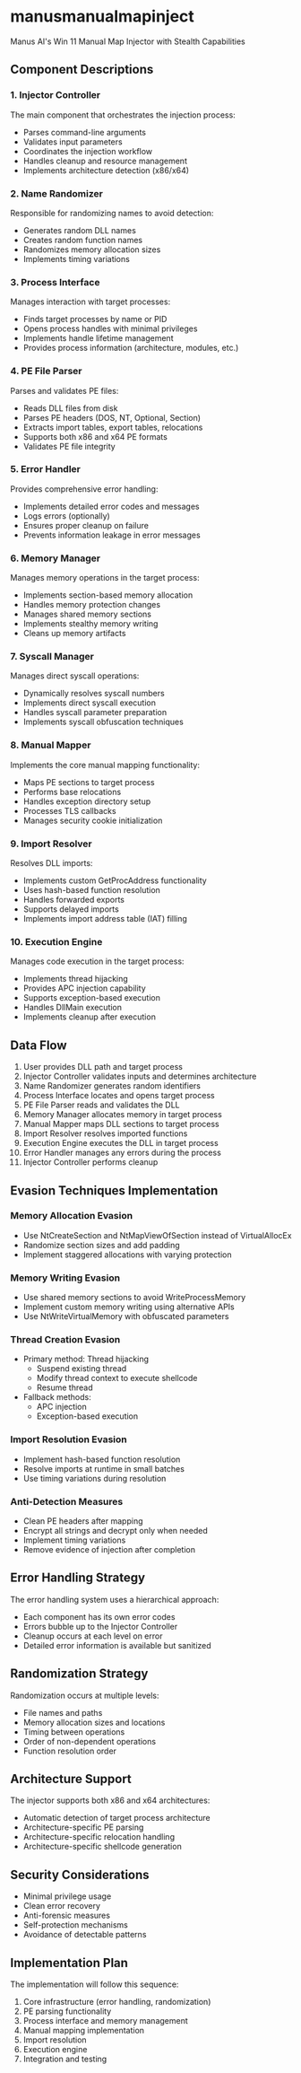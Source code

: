 # manusmanualmapinject
Manus AI's Win 11 Manual Map Injector with Stealth Capabilities 

## Component Descriptions

### 1. Injector Controller

The main component that orchestrates the injection process:
- Parses command-line arguments
- Validates input parameters
- Coordinates the injection workflow
- Handles cleanup and resource management
- Implements architecture detection (x86/x64)

### 2. Name Randomizer

Responsible for randomizing names to avoid detection:
- Generates random DLL names
- Creates random function names
- Randomizes memory allocation sizes
- Implements timing variations

### 3. Process Interface

Manages interaction with target processes:
- Finds target processes by name or PID
- Opens process handles with minimal privileges
- Implements handle lifetime management
- Provides process information (architecture, modules, etc.)

### 4. PE File Parser

Parses and validates PE files:
- Reads DLL files from disk
- Parses PE headers (DOS, NT, Optional, Section)
- Extracts import tables, export tables, relocations
- Supports both x86 and x64 PE formats
- Validates PE file integrity

### 5. Error Handler

Provides comprehensive error handling:
- Implements detailed error codes and messages
- Logs errors (optionally)
- Ensures proper cleanup on failure
- Prevents information leakage in error messages

### 6. Memory Manager

Manages memory operations in the target process:
- Implements section-based memory allocation
- Handles memory protection changes
- Manages shared memory sections
- Implements stealthy memory writing
- Cleans up memory artifacts

### 7. Syscall Manager

Manages direct syscall operations:
- Dynamically resolves syscall numbers
- Implements direct syscall execution
- Handles syscall parameter preparation
- Implements syscall obfuscation techniques

### 8. Manual Mapper

Implements the core manual mapping functionality:
- Maps PE sections to target process
- Performs base relocations
- Handles exception directory setup
- Processes TLS callbacks
- Manages security cookie initialization

### 9. Import Resolver

Resolves DLL imports:
- Implements custom GetProcAddress functionality
- Uses hash-based function resolution
- Handles forwarded exports
- Supports delayed imports
- Implements import address table (IAT) filling

### 10. Execution Engine

Manages code execution in the target process:
- Implements thread hijacking
- Provides APC injection capability
- Supports exception-based execution
- Handles DllMain execution
- Implements cleanup after execution

## Data Flow

1. User provides DLL path and target process
2. Injector Controller validates inputs and determines architecture
3. Name Randomizer generates random identifiers
4. Process Interface locates and opens target process
5. PE File Parser reads and validates the DLL
6. Memory Manager allocates memory in target process
7. Manual Mapper maps DLL sections to target process
8. Import Resolver resolves imported functions
9. Execution Engine executes the DLL in target process
10. Error Handler manages any errors during the process
11. Injector Controller performs cleanup

## Evasion Techniques Implementation

### Memory Allocation Evasion
- Use NtCreateSection and NtMapViewOfSection instead of VirtualAllocEx
- Randomize section sizes and add padding
- Implement staggered allocations with varying protection

### Memory Writing Evasion
- Use shared memory sections to avoid WriteProcessMemory
- Implement custom memory writing using alternative APIs
- Use NtWriteVirtualMemory with obfuscated parameters

### Thread Creation Evasion
- Primary method: Thread hijacking
  - Suspend existing thread
  - Modify thread context to execute shellcode
  - Resume thread
- Fallback methods:
  - APC injection
  - Exception-based execution

### Import Resolution Evasion
- Implement hash-based function resolution
- Resolve imports at runtime in small batches
- Use timing variations during resolution

### Anti-Detection Measures
- Clean PE headers after mapping
- Encrypt all strings and decrypt only when needed
- Implement timing variations
- Remove evidence of injection after completion

## Error Handling Strategy

The error handling system uses a hierarchical approach:
- Each component has its own error codes
- Errors bubble up to the Injector Controller
- Cleanup occurs at each level on error
- Detailed error information is available but sanitized

## Randomization Strategy

Randomization occurs at multiple levels:
- File names and paths
- Memory allocation sizes and locations
- Timing between operations
- Order of non-dependent operations
- Function resolution order

## Architecture Support

The injector supports both x86 and x64 architectures:
- Automatic detection of target process architecture
- Architecture-specific PE parsing
- Architecture-specific relocation handling
- Architecture-specific shellcode generation

## Security Considerations

- Minimal privilege usage
- Clean error recovery
- Anti-forensic measures
- Self-protection mechanisms
- Avoidance of detectable patterns

## Implementation Plan

The implementation will follow this sequence:
1. Core infrastructure (error handling, randomization)
2. PE parsing functionality
3. Process interface and memory management
4. Manual mapping implementation
5. Import resolution
6. Execution engine
7. Integration and testing
